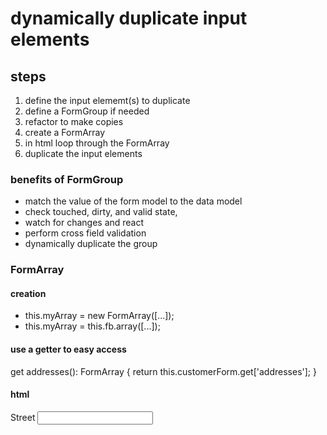 # dynamically duplicate input elements
## steps
1. define the input elememt(s) to duplicate
2. define a FormGroup if needed
4. refactor to make copies
5. create a FormArray
6. in html loop through the FormArray
7. duplicate the input elements

### benefits of FormGroup
- match the value of the form model to the data model
- check touched, dirty, and valid state,
- watch for changes and react
- perform cross field validation
- dynamically duplicate the group

### FormArray
#### creation
- this.myArray = new FormArray([...]);
- this.myArray = this.fb.array([...]);

#### use a getter to easy access
get addresses(): FormArray {
    return <FormArray>this.customerForm.get['addresses'];
}


#### html
<div formArrayName="addresses" *ngFor="let address of addresses.controls; let i=index">
	<div [formGroupName]="i">
			<label attr.for={{ 'streetId' + i  }}  ....>Street </label>
		    <input .....  id={{ 'streetId' + i }}
	</div>
</div>